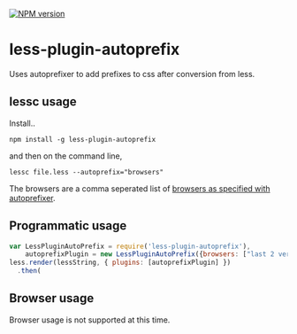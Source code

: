 [![NPM version](https://badge.fury.io/js/less-plugin-autoprefix.svg)](http://badge.fury.io/js/less-plugin-autoprefix)

less-plugin-autoprefix
========================

Uses autoprefixer to add prefixes to css after conversion from less.

## lessc usage

Install..

```
npm install -g less-plugin-autoprefix
```

and then on the command line,

```
lessc file.less --autoprefix="browsers"
```

The browsers are a comma seperated list of [browsers as specified with autoprefixer](https://github.com/postcss/autoprefixer#browsers).

## Programmatic usage

```js
var LessPluginAutoPrefix = require('less-plugin-autoprefix'),
    autoprefixPlugin = new LessPluginAutoPrefix({browsers: ["last 2 versions"]});
less.render(lessString, { plugins: [autoprefixPlugin] })
  .then(
```

## Browser usage

Browser usage is not supported at this time.
